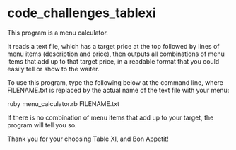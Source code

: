 # code_challenges_tablexi

This program is a menu calculator. 

It reads a text file, which has a target price at the top followed by lines of menu items (description and price),
then outputs all combinations of menu items that add up to that target price, in a readable format that you could
easily tell or show to the waiter. 

To use this program, type the following below at the command line, where FILENAME.txt is replaced by the actual name of
the text file with your menu:

ruby menu_calculator.rb FILENAME.txt

If there is no combination of menu items that add up to your target, the program will tell you so. 

Thank you for your choosing Table XI, and Bon Appetit!

